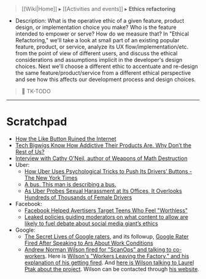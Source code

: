 > [[Wiki|Home]] ▸ [[Activities and events]] ▸ **Ethics refactoring**

* Description: What is the operative ethic of a given feature, product design, or implementation choice you make? Who is the feature intended to empower or serve? How do we measure that? In "Ethical Refactoring," we'll take a look at small part of an existing popular feature, product, or service, analyze its UX flow/implementation/etc. from the point of view of different users, and discuss the ethical considerations and assumptions implicit in the developer's design choices. Next we'll choose a different ethic to accentuate and re-design the same feature/product/service from a different ethical perspective and see how this affects our development process and design choices.

> 🚧 TK-TODO

* * *

# Scratchpad

* [How the Like Button Ruined the Internet](https://www.theatlantic.com/technology/archive/2017/03/how-the-like-button-ruined-the-internet/519795/)
* [Tech Bigwigs Know How Addictive Their Products Are. Why Don’t the Rest of Us?](https://www.wired.com/2017/03/irresistible-the-rise-of-addictive-technology-and-the-business-of-keeping-us-hooked/)
* [Interview with Cathy O'Neil, author of Weapons of Math Destruction](https://www.youtube.com/watch?v=j0vfCPKJPlw)
* Uber:
    * [How Uber Uses Psychological Tricks to Push Its Drivers’ Buttons - The New York Times](https://www.nytimes.com/interactive/2017/04/02/technology/uber-drivers-psychological-tricks.html)
    * [A bus. This man is describing a bus.](https://web.archive.org/web/20160116215410/https://twitter.com/JackSmithIV/status/635925087640793088)
    * [As Uber Probes Sexual Harassment at Its Offices, It Overlooks Hundreds of Thousands of Female Drivers](https://theintercept.com/2017/05/04/as-uber-probes-sexual-harassment-at-its-offices-it-overlooks-hundreds-of-thousands-of-female-drivers/)
* Facebook:
    * [Facebook Helped Avertisers Target Teens Who Feel "Worthless"](https://web.archive.org/web/20170501071437/https://arstechnica.com/business/2017/05/facebook-helped-advertisers-target-teens-who-feel-worthless/)
    * [Leaked policies guiding moderators on what content to allow are likely to fuel debate about social media giant’s ethics](https://www.theguardian.com/news/2017/may/21/revealed-facebook-internal-rulebook-sex-terrorism-violence)
* Google:
    * [The Secret Lives of Google raters](https://arstechnica.com/features/2017/04/the-secret-lives-of-google-raters/), and its followup, [Google Rater Fired After Speaking to Ars About Work Conditions](https://arstechnica.com/business/2017/05/google-rater-fired-after-speaking-to-ars-about-work-conditions/)
    * [Andrew Norman Wilson fired for "ScanOps" and talking to co-workers](http://www.businessinsider.com/at-google-talking-to-coworkers-can-get-you-fired-2011-4/). Here is [Wilson's "Workers Leaving the Factory," and his explanation of his getting fired](https://www.youtube.com/watch?v=w0RTgOuoi2k). And [here is Wilson talking to Laurel Ptak about the project](http://aperture.org/magazine-2013/andrew-norman-wilson-with-laurel-ptak-scanops/). Wilson can be contacted through [his website](http://www.andrewnormanwilson.com/).
